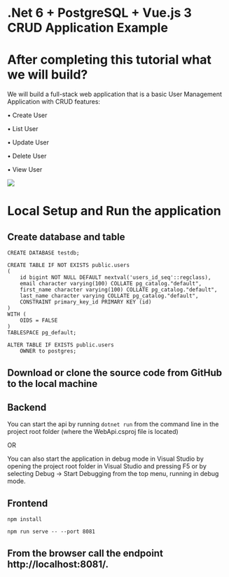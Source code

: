 # .Net 6 + PostgreSQL + Vue.js 3 CRUD Application Example

# After completing this tutorial what we will build? 
We will build a full-stack web application that is a basic User Management Application with CRUD features: 

• Create User 

• List User 

• Update User 

• Delete User 

• View User

<img src="https://blogger.googleusercontent.com/img/b/R29vZ2xl/AVvXsEhXevh3nQUi2t3WYNzgHxMTpz09YTBeLpAYceshPJ6iPag8BVB7ksc5kObDCstR7REpgn3FdZp3fV108sOES51clnDhlRDR9upcTd0FVDhMyNYFwrnsbsPEkykMPYDeTZT1H2HgIBc9ALBO3BUnCx2GZihCSN0vdQVFbBgpbkOjVjTeyrOtJPTL_HpFOw/w640-h276/listuser.png">


# Local Setup and Run the application

<h2>Create database and table</h2>

```CREATE DATABASE testdb;```

```
CREATE TABLE IF NOT EXISTS public.users
(
    id bigint NOT NULL DEFAULT nextval('users_id_seq'::regclass),
    email character varying(100) COLLATE pg_catalog."default",
    first_name character varying(100) COLLATE pg_catalog."default",
    last_name character varying COLLATE pg_catalog."default",
    CONSTRAINT primary_key_id PRIMARY KEY (id)
)
WITH (
    OIDS = FALSE
)
TABLESPACE pg_default;

ALTER TABLE IF EXISTS public.users
    OWNER to postgres;
```

<h2> Download or clone the source code from GitHub to the local machine</h2>

<h2> Backend</h2>

You can start the api by running ```dotnet run``` from the command line in the project root folder (where the WebApi.csproj file is located)

OR

You can also start the application in debug mode in Visual Studio by opening the project root folder in Visual Studio and pressing F5 or by selecting Debug -> Start Debugging from the top menu, running in debug mode.

<h2>Frontend</h2>

```npm install```

```npm run serve -- --port 8081```

<h2>From the browser call the endpoint http://localhost:8081/.</h2>


